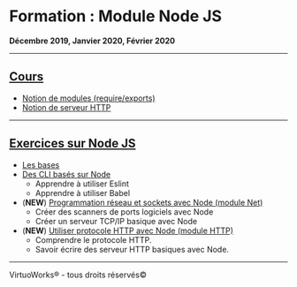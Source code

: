 # Formation : Module Node JS

__Décembre 2019, Janvier 2020, Février 2020__

---

## [Cours](./cours)

* [Notion de modules (require/exports)](./cours/modules)
* [Notion de serveur HTTP](./cours/http)

---

## [Exercices sur Node JS ](./exercices)

* [Les bases](./exercices/bases)
* [Des CLI basés sur Node](./exercices/outils)
    * Apprendre à utiliser Eslint
    * Apprendre à utiliser Babel
* (__NEW__) [Programmation réseau et sockets avec Node (module Net)](./exercices/sockets)
    * Créer des scanners de ports logiciels avec Node
    * Créer un serveur TCP/IP  basique avec Node
* (__NEW__) [Utiliser protocole HTTP avec Node (module HTTP)](./exercices/serveurs)
    * Comprendre le protocole HTTP.
    * Savoir écrire des serveur HTTP basiques avec Node.

---

VirtuoWorks® - tous droits réservés©